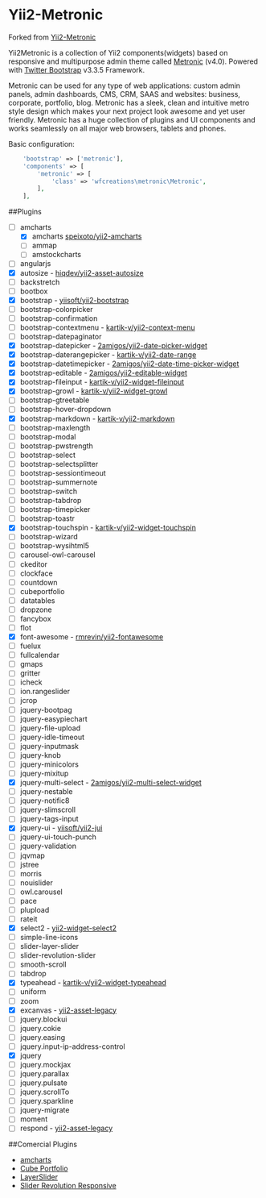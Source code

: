Yii2-Metronic
======================
Forked from [Yii2-Metronic](https://github.com/hustshenl/yii2-metronic)

Yii2Metronic is a collection of Yii2 components(widgets) based on responsive and multipurpose admin theme
called [Metronic](http://www.keenthemes.com/preview/index.php?theme=metronic) (v4.0). Powered with [Twitter Bootstrap](http://getbootstrap.com/) v3.3.5 Framework.

Metronic can be used for any type of web applications: custom admin panels, admin dashboards, CMS, CRM, SAAS and websites: business, corporate, portfolio, blog.
Metronic has a sleek, clean and intuitive metro style design which makes your next project look awesome and yet user
friendly. Metronic has a huge collection of plugins and UI components and works seamlessly on all major web browsers,
tablets and phones.

Basic configuration:
```php
    'bootstrap' => ['metronic'],
    'components' => [ 
        'metronic' => [
            'class' => 'wfcreations\metronic\Metronic',
        ],
    ],
```

##Plugins

- [ ] amcharts
  - [x] amcharts [speixoto/yii2-amcharts](https://github.com/speixoto/yii2-amcharts)
  - [ ] ammap
  - [ ] amstockcharts
- [ ] angularjs
- [x] autosize - [hiqdev/yii2-asset-autosize](https://github.com/hiqdev/yii2-asset-autosize)
- [ ] backstretch
- [ ] bootbox
- [x] bootstrap - [yiisoft/yii2-bootstrap](https://github.com/yiisoft/yii2-bootstrap)
- [ ] bootstrap-colorpicker
- [ ] bootstrap-confirmation
- [ ] bootstrap-contextmenu - [kartik-v/yii2-context-menu](https://github.com/kartik-v/yii2-context-menu)
- [ ] bootstrap-datepaginator
- [x] bootstrap-datepicker - [2amigos/yii2-date-picker-widget](https://github.com/2amigos/yii2-date-picker-widget)
- [x] bootstrap-daterangepicker - [kartik-v/yii2-date-range](https://github.com/kartik-v/yii2-date-range)
- [x] bootstrap-datetimepicker - [2amigos/yii2-date-time-picker-widget](https://github.com/2amigos/yii2-date-time-picker-widget)
- [x] bootstrap-editable - [2amigos/yii2-editable-widget](https://github.com/2amigos/yii2-editable-widget)
- [x] bootstrap-fileinput - [kartik-v/yii2-widget-fileinput](https://github.com/kartik-v/yii2-widget-fileinput)
- [x] bootstrap-growl - [kartik-v/yii2-widget-growl](https://github.com/kartik-v/yii2-widget-growl)
- [ ] bootstrap-gtreetable
- [ ] bootstrap-hover-dropdown
- [x] bootstrap-markdown - [kartik-v/yii2-markdown](https://github.com/kartik-v/yii2-markdown)
- [ ] bootstrap-maxlength
- [ ] bootstrap-modal
- [ ] bootstrap-pwstrength
- [ ] bootstrap-select
- [ ] bootstrap-selectsplitter
- [ ] bootstrap-sessiontimeout
- [ ] bootstrap-summernote
- [ ] bootstrap-switch
- [ ] bootstrap-tabdrop
- [ ] bootstrap-timepicker
- [ ] bootstrap-toastr
- [x] bootstrap-touchspin - [kartik-v/yii2-widget-touchspin](https://github.com/kartik-v/yii2-widget-touchspin)
- [ ] bootstrap-wizard
- [ ] bootstrap-wysihtml5
- [ ] carousel-owl-carousel
- [ ] ckeditor
- [ ] clockface
- [ ] countdown
- [ ] cubeportfolio
- [ ] datatables
- [ ] dropzone
- [ ] fancybox
- [ ] flot
- [x] font-awesome - [rmrevin/yii2-fontawesome](https://github.com/rmrevin/yii2-fontawesome)
- [ ] fuelux
- [ ] fullcalendar
- [ ] gmaps
- [ ] gritter
- [ ] icheck
- [ ] ion.rangeslider
- [ ] jcrop
- [ ] jquery-bootpag
- [ ] jquery-easypiechart
- [ ] jquery-file-upload
- [ ] jquery-idle-timeout
- [ ] jquery-inputmask
- [ ] jquery-knob
- [ ] jquery-minicolors
- [ ] jquery-mixitup
- [x] jquery-multi-select - [2amigos/yii2-multi-select-widget](https://github.com/2amigos/yii2-multi-select-widget)
- [ ] jquery-nestable
- [ ] jquery-notific8
- [ ] jquery-slimscroll
- [ ] jquery-tags-input
- [x] jquery-ui - [yiisoft/yii2-jui](https://github.com/yiisoft/yii2-jui)
- [ ] jquery-ui-touch-punch
- [ ] jquery-validation
- [ ] jqvmap
- [ ] jstree
- [ ] morris
- [ ] nouislider
- [ ] owl.carousel
- [ ] pace
- [ ] plupload
- [ ] rateit
- [x] select2 - [yii2-widget-select2](https://github.com/kartik-v/yii2-widget-select2)
- [ ] simple-line-icons
- [ ] slider-layer-slider
- [ ] slider-revolution-slider
- [ ] smooth-scroll
- [ ] tabdrop
- [x] typeahead - [kartik-v/yii2-widget-typeahead](https://github.com/kartik-v/yii2-widget-typeahead)
- [ ] uniform
- [ ] zoom
- [x] excanvas - [yii2-asset-legacy](https://github.com/wfcreations/yii2-asset-legacy)
- [ ] jquery.blockui
- [ ] jquery.cokie
- [ ] jquery.easing
- [ ] jquery.input-ip-address-control
- [x] jquery
- [ ] jquery.mockjax
- [ ] jquery.parallax
- [ ] jquery.pulsate
- [ ] jquery.scrollTo
- [ ] jquery.sparkline
- [ ] jquery-migrate
- [ ] moment
- [ ] respond - [yii2-asset-legacy](https://github.com/wfcreations/yii2-asset-legacy)

##Comercial Plugins

- [amcharts](http://www.amcharts.com/)
- [Cube Portfolio](http://scriptpie.com/cubeportfolio/live-preview/)
- [LayerSlider](http://kreaturamedia.com/layerslider-responsive-jquery-slider-plugin/)
- [Slider Revolution Responsive](http://themes.themepunch.com/?theme=revolution_jq)
